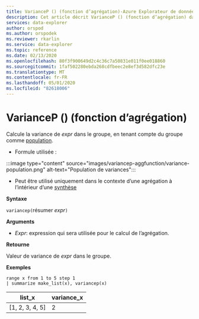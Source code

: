 ```yaml
---
title: VarianceP () (fonction d’agrégation)-Azure Explorateur de données | Microsoft Docs
description: Cet article décrit VarianceP () (fonction d’agrégation) dans Azure Explorateur de données.
services: data-explorer
author: orspod
ms.author: orspodek
ms.reviewer: rkarlin
ms.service: data-explorer
ms.topic: reference
ms.date: 02/13/2020
ms.openlocfilehash: 80f3f900649d2c4c36c7a50831e011f0ee018860
ms.sourcegitcommit: 1faf502280ebda268cdfbeec2e8ef3d582dfc23e
ms.translationtype: MT
ms.contentlocale: fr-FR
ms.lasthandoff: 05/01/2020
ms.locfileid: "82618006"
---
```

# <a name="variancep-aggregation-function"></a>VarianceP () (fonction d’agrégation)

Calcule la variance de *expr* dans le groupe, en tenant compte du groupe comme [population](https://en.wikipedia.org/wiki/Statistical_population). 

* Formule utilisée :

:::image type="content" source="images/variancep-aggfunction/variance-population.png" alt-text="Population de variances":::

* Peut être utilisé uniquement dans le contexte d’une agrégation à l’intérieur d’une [synthèse](summarizeoperator.md)

**Syntaxe**

`variancep(`résumer *expr*`)`

**Arguments**

* *Expr*: expression qui sera utilisée pour le calcul de l’agrégation. 

**Retourne**

Valeur de variance de *expr* dans le groupe.
 
**Exemples**

```kusto
range x from 1 to 5 step 1
| summarize make_list(x), variancep(x) 
```

|list_x|variance_x|
|---|---|
|[1, 2, 3, 4, 5]|2|